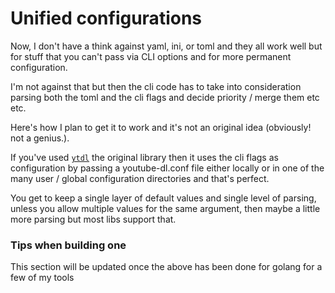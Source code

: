 # Unified configurations

Now, I don't have a think against yaml, ini, or toml and they all work well but
for stuff that you can't pass via CLI options and for more permanent
configuration.

I'm not against that but then the cli code has to take into consideration
parsing both the toml and the cli flags and decide priority / merge them etc
etc.

Here's how I plan to get it to work and it's not an original idea (obviously!
not a genius.).

If you've used [`ytdl`](https://github.com/ytdl-org/youtube-dl) the original library then it uses the cli flags as configuration by passing a youtube-dl.conf
file either locally or in one of the many user / global configuration
directories and that's perfect.

You get to keep a single layer of default values and single level of parsing,
unless you allow multiple values for the same argument, then maybe a little more
parsing but most libs support that.

### Tips when building one

This section will be updated once the above has been done for golang for a few
of my tools
